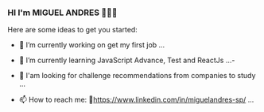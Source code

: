### HI     I'm  MIGUEL ANDRES 👋👨‍💻



Here are some ideas to get you started:

- 🔭 I’m currently working on get my first job ...
- 🌱 I’m currently learning JavaScript Advance, Test and ReactJs ...-
- 🤔 I'am looking for challenge recommendations from companies to study ...

- 📫 How to reach me: 🔗https://www.linkedin.com/in/miguelandres-sp/ ...


